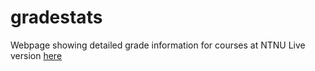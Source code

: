 gradestats
==========

Webpage showing detailed grade information for courses at NTNU
Live version [here](grades.tbon.no)
